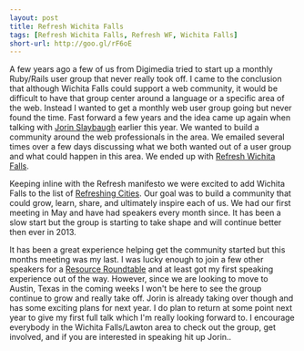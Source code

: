 ```yaml
---
layout: post
title: Refresh Wichita Falls
tags: [Refresh Wichita Falls, Refresh WF, Wichita Falls]
short-url: http://goo.gl/rF6oE
---
```

A few years ago a few of us from Digimedia tried to start up a monthly Ruby/Rails user group that never really took off. I came to the conclusion that although Wichita Falls could support a web community, it would be difficult to have that group center around a language or a specific area of the web. Instead I wanted to get a monthly web user group going but never found the time. Fast forward a few years and the idea came up again when talking with [Jorin Slaybaugh](https://twitter.com/jslaybaugh "Follow @jslaybaugh") earlier this year. We wanted to build a community around the web professionals in the area. We emailed several times over a few days discussing what we both wanted out of a user group and what could happen in this area. We ended up with [Refresh Wichita Falls](http://refreshwichitafalls.com/).

Keeping inline with the Refresh manifesto we were excited to add Wichita Falls to the list of [Refreshing Cities](http://refreshingcities.com/). Our goal was to build a community that could grow, learn, share, and ultimately inspire each of us. We had our first meeting in May and have had speakers every month since. It has been a slow start but the group is starting to take shape and will continue better then ever in 2013.

It has been a great experience helping get the community started but this months meeting was my last. I was lucky enough to join a few other speakers for a [Resource Roundtable](https://github.com/refreshwf/resource-roundtable "Refresh WF's Resource Roundtable @ GitHub") and at least got my first speaking experience out of the way. However, since we are looking to move to Austin, Texas in the coming weeks I won't be here to see the group continue to grow and really take off. Jorin is already taking over though and has some exciting plans for next year. I do plan to return at some point next year to give my first full talk which I'm really looking forward to. I encourage everybody in the Wichita Falls/Lawton area to check out the group, get involved, and if you are interested in speaking hit up Jorin..

